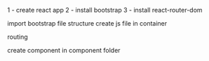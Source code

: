 1 - create react app
2 - install bootstrap
3 - install react-router-dom

import bootstrap
file structure
create js file in container

routing

create component in component folder
